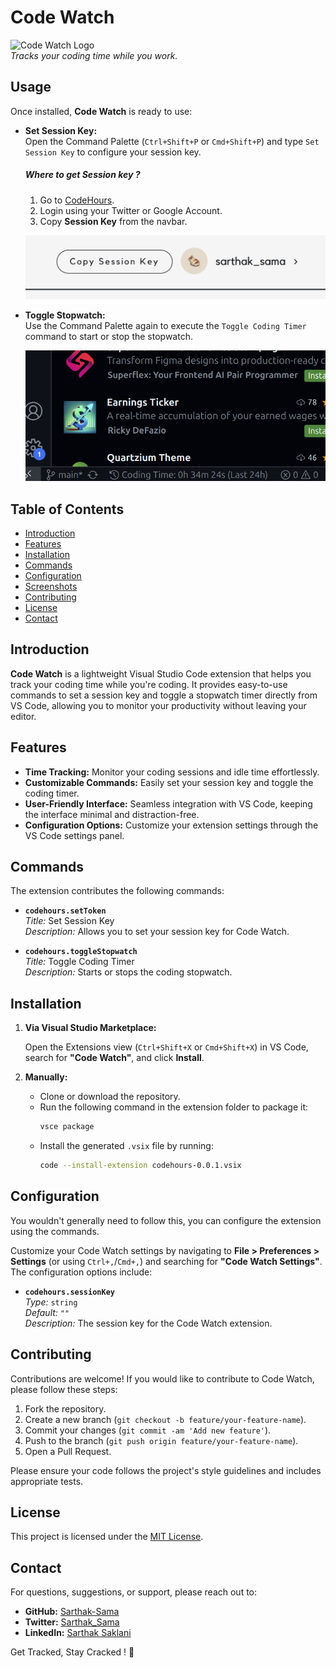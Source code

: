 # Code Watch

![Code Watch Logo](images/logo.png)  
_Tracks your coding time while you work._

## Usage

Once installed, **Code Watch** is ready to use:

- **Set Session Key:**  
  Open the Command Palette (`Ctrl+Shift+P` or `Cmd+Shift+P`) and type `Set Session Key` to configure your session key.

  ##### Where to get Session key ?

  1. Go to [CodeHours](https://code-tracker-frontend.vercel.app/).
  2. Login using your Twitter or Google Account.
  3. Copy **Session Key** from the navbar.

  ![Main Interface](images/copySessionKeySS.png)

- **Toggle Stopwatch:**  
  Use the Command Palette again to execute the `Toggle Coding Timer` command to start or stop the stopwatch.

  ![Stopwatch](images/stopwatchSS.png)

## Table of Contents

- [Introduction](#introduction)
- [Features](#features)
- [Installation](#installation)
- [Commands](#commands)
- [Configuration](#configuration)
- [Screenshots](#screenshots)
- [Contributing](#contributing)
- [License](#license)
- [Contact](#contact)

## Introduction

**Code Watch** is a lightweight Visual Studio Code extension that helps you track your coding time while you're coding. It provides easy-to-use commands to set a session key and toggle a stopwatch timer directly from VS Code, allowing you to monitor your productivity without leaving your editor.

## Features

- **Time Tracking:** Monitor your coding sessions and idle time effortlessly.
- **Customizable Commands:** Easily set your session key and toggle the coding timer.
- **User-Friendly Interface:** Seamless integration with VS Code, keeping the interface minimal and distraction-free.
- **Configuration Options:** Customize your extension settings through the VS Code settings panel.

## Commands

The extension contributes the following commands:

- **`codehours.setToken`**  
  _Title:_ Set Session Key  
  _Description:_ Allows you to set your session key for Code Watch.

- **`codehours.toggleStopwatch`**  
  _Title:_ Toggle Coding Timer  
  _Description:_ Starts or stops the coding stopwatch.

## Installation

1. **Via Visual Studio Marketplace:**

   Open the Extensions view (`Ctrl+Shift+X` or `Cmd+Shift+X`) in VS Code, search for **"Code Watch"**, and click **Install**.

2. **Manually:**

   - Clone or download the repository.
   - Run the following command in the extension folder to package it:
     ```sh
     vsce package
     ```
   - Install the generated `.vsix` file by running:
     ```sh
     code --install-extension codehours-0.0.1.vsix
     ```

## Configuration

You wouldn't generally need to follow this, you can configure the extension using the commands.

Customize your Code Watch settings by navigating to **File > Preferences > Settings** (or using `Ctrl+,`/`Cmd+,`) and searching for **"Code Watch Settings"**. The configuration options include:

- **`codehours.sessionKey`**  
  _Type:_ `string`  
  _Default:_ `""`  
  _Description:_ The session key for the Code Watch extension.

## Contributing

Contributions are welcome! If you would like to contribute to Code Watch, please follow these steps:

1. Fork the repository.
2. Create a new branch (`git checkout -b feature/your-feature-name`).
3. Commit your changes (`git commit -am 'Add new feature'`).
4. Push to the branch (`git push origin feature/your-feature-name`).
5. Open a Pull Request.

Please ensure your code follows the project's style guidelines and includes appropriate tests.

## License

This project is licensed under the [MIT License](LICENSE).

## Contact

For questions, suggestions, or support, please reach out to:

- **GitHub:** [Sarthak-Sama](https://github.com/Sarthak-Sama)
- **Twitter:** [Sarthak_Sama](https://x.com/Sarthak_Sama)
- **LinkedIn:** [Sarthak Saklani](https://x.com/Sarthak_Sama)

Get Tracked, Stay Cracked ! 🚀
